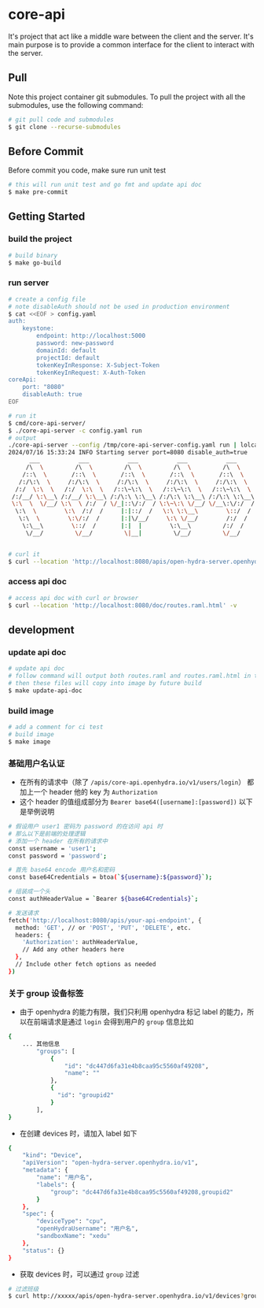 # core-api

It's project that act like a middle ware between the client and the server. It's main purpose is to provide a common interface for the client to interact with the server.

## Pull

Note this project container git submodules. To pull the project with all the submodules, use the following command:

```bash
# git pull code and submodules
$ git clone --recurse-submodules
```

## Before Commit

Before commit you code, make sure run unit test

```bash
# this will run unit test and go fmt and update api doc
$ make pre-commit
```

## Getting Started

### build the project

```bash
# build binary
$ make go-build
```

### run server

```bash
# create a config file
# note disableAuth should not be used in production environment
$ cat <<EOF > config.yaml
auth:
    keystone:
        endpoint: http://localhost:5000
        password: new-password
        domainId: default
        projectId: default
        tokenKeyInResponse: X-Subject-Token
        tokenKeyInRequest: X-Auth-Token
coreApi:
    port: "8080"
    disableAuth: true
EOF

# run it
$ cmd/core-api-server/
$ ./core-api-server -c config.yaml run
# output
./core-api-server --config /tmp/core-api-server-config.yaml run | lolcat                                                                                                                                                                                                                                                     3:33:18 PM
2024/07/16 15:33:24 INFO Starting server port=8080 disable_auth=true
      ___           ___           ___           ___           ___           ___                       ___           ___           ___           ___           ___           ___
     /\  \         /\  \         /\  \         /\  \         /\  \         /\  \          ___        /\  \         /\  \         /\  \         /\__\         /\  \         /\  \
    /::\  \       /::\  \       /::\  \       /::\  \       /::\  \       /::\  \        /\  \      /::\  \       /::\  \       /::\  \       /:/  /        /::\  \       /::\  \
   /:/\:\  \     /:/\:\  \     /:/\:\  \     /:/\:\  \     /:/\:\  \     /:/\:\  \       \:\  \    /:/\ \  \     /:/\:\  \     /:/\:\  \     /:/  /        /:/\:\  \     /:/\:\  \
  /:/  \:\  \   /:/  \:\  \   /::\~\:\  \   /::\~\:\  \   /::\~\:\  \   /::\~\:\  \      /::\__\  _\:\~\ \  \   /::\~\:\  \   /::\~\:\  \   /:/__/  ___   /::\~\:\  \   /::\~\:\  \
 /:/__/ \:\__\ /:/__/ \:\__\ /:/\:\ \:\__\ /:/\:\ \:\__\ /:/\:\ \:\__\ /:/\:\ \:\__\  __/:/\/__/ /\ \:\ \ \__\ /:/\:\ \:\__\ /:/\:\ \:\__\  |:|  | /\__\ /:/\:\ \:\__\ /:/\:\ \:\__\
 \:\  \  \/__/ \:\  \ /:/  / \/_|::\/:/  / \:\~\:\ \/__/ \/__\:\/:/  / \/__\:\/:/  / /\/:/  /    \:\ \:\ \/__/ \:\~\:\ \/__/ \/_|::\/:/  /  |:|  |/:/  / \:\~\:\ \/__/ \/_|::\/:/  /
  \:\  \        \:\  /:/  /     |:|::/  /   \:\ \:\__\        \::/  /       \::/  /  \::/__/      \:\ \:\__\    \:\ \:\__\      |:|::/  /   |:|__/:/  /   \:\ \:\__\      |:|::/  /
   \:\  \        \:\/:/  /      |:|\/__/     \:\ \/__/        /:/  /         \/__/    \:\__\       \:\/:/  /     \:\ \/__/      |:|\/__/     \::::/__/     \:\ \/__/      |:|\/__/
    \:\__\        \::/  /       |:|  |        \:\__\         /:/  /                    \/__/        \::/  /       \:\__\        |:|  |        ~~~~          \:\__\        |:|  |
     \/__/         \/__/         \|__|         \/__/         \/__/                                   \/__/         \/__/         \|__|                       \/__/         \|__|


# curl it
$ curl --location 'http://localhost:8080/apis/open-hydra-server.openhydra.io/v1/' -v 
```

### access api doc

```bash
# access api doc with curl or browser
$ curl --location 'http://localhost:8080/doc/routes.raml.html' -v
```

## development

### update api doc

```bash
# update api doc
# follow command will output both routes.raml and routes.raml.html in to asserts folder
# then these files will copy into image by future build
$ make update-api-doc
```

### build image

```bash
# add a comment for ci test
# build image
$ make image
```

### 基础用户名认证

* 在所有的请求中（除了 `/apis/core-api.openhydra.io/v1/users/login`） 都加上一个 header 他的 key 为 `Authorization`
* 这个 header 的值组成部分为 `Bearer base64([username]:[password])` 以下是举例说明

```bash
# 假设用户 user1 密码为 password 的在访问 api 时
# 那么以下是前端的处理逻辑
# 添加一个 header 在所有的请求中
const username = 'user1';
const password = 'password';

# 首先 base64 encode 用户名和密码
const base64Credentials = btoa(`${username}:${password}`);

# 组装成一个头
const authHeaderValue = `Bearer ${base64Credentials}`;

# 发送请求
fetch('http://localhost:8080/apis/your-api-endpoint', {
  method: 'GET', // or 'POST', 'PUT', 'DELETE', etc.
  headers: {
    'Authorization': authHeaderValue,
    // Add any other headers here
  },
  // Include other fetch options as needed
})
```

### 关于 group 设备标签

* 由于 openhydra 的能力有限，我们只利用 openhydra 标记 label 的能力，所以在前端请求是通过 `login` 会得到用户的 `group` 信息比如

```bash
{
    ... 其他信息
        "groups": [
            {
                "id": "dc447d6fa31e4b8caa95c5560af49208",
                "name": ""
            },
            {
              "id": "groupid2"
            }
        ],
}
```

* 在创建 devices 时，请加入 label 如下

```bash
{
    "kind": "Device",
    "apiVersion": "open-hydra-server.openhydra.io/v1",
    "metadata": {
        "name": "用户名",
        "labels": {
            "group": "dc447d6fa31e4b8caa95c5560af49208,groupid2"
        }
    },
    "spec": {
        "deviceType": "cpu",
        "openHydraUsername": "用户名",
        "sandboxName": "xedu"
    },
    "status": {}
}
```

* 获取 devices 时，可以通过 `group` 过滤

```bash
# 过滤班级
$ curl http://xxxxx/apis/open-hydra-server.openhydra.io/v1/devices?group=dc447d6fa31e4b8caa95c5560af49208&group=groupid2
```
